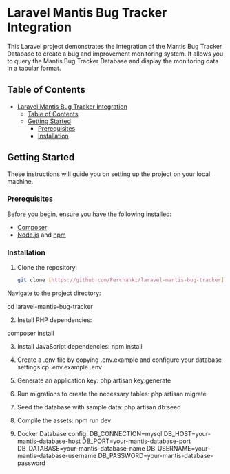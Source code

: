 # Laravel Mantis Bug Tracker Integration

This Laravel project demonstrates the integration of the Mantis Bug Tracker Database to create a bug and improvement monitoring system. It allows you to query the Mantis Bug Tracker Database and display the monitoring data in a tabular format.

## Table of Contents

- [Laravel Mantis Bug Tracker Integration](#laravel-mantis-bug-tracker-integration)
  - [Table of Contents](#table-of-contents)
  - [Getting Started](#getting-started)
    - [Prerequisites](#prerequisites)
    - [Installation](#installation)

## Getting Started

These instructions will guide you on setting up the project on your local machine.

### Prerequisites

Before you begin, ensure you have the following installed:

- [Composer](https://getcomposer.org/)
- [Node.js](https://nodejs.org/) and [npm](https://www.npmjs.com/)

### Installation

1. Clone the repository:

   ```bash
   git clone [https://github.com/Ferchahki/laravel-mantis-bug-tracker]

Navigate to the project directory:

cd laravel-mantis-bug-tracker

2. Install PHP dependencies:

composer install

3. Install JavaScript dependencies:
   npm install

4. Create a .env file by copying .env.example and configure your database settings
   cp .env.example .env
5. Generate an application key:
    php artisan key:generate
6. Run migrations to create the necessary tables:
    php artisan migrate
7. Seed the database with sample data:
    php artisan db:seed
8. Compile the assets:
    npm run dev
9.  Docker Database config:
    DB_CONNECTION=mysql
    DB_HOST=your-mantis-database-host
    DB_PORT=your-mantis-database-port
    DB_DATABASE=your-mantis-database-name
    DB_USERNAME=your-mantis-database-username
    DB_PASSWORD=your-mantis-database-password


